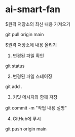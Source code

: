 # ai-smart-fan
$원격 저장소의 최신 내용 가져오기

git pull origin main



$원격 저장소에 내용 올리기
1. 변경된 파일 확인

git status

2. 변경된 파일 스테이징

git add .

3. 커밋 메시지와 함께 저장

git commit -m "작업 내용 설명"

4. GitHub에 푸시

git push origin main
